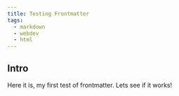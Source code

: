 ```yaml
---
title: Testing Frontmatter
tags:
  - markdown
  - webdev
  - html
---
```

## Intro
Here it is, my first test of frontmatter. Lets see if it works!
